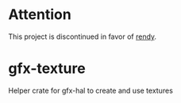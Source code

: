 # Attention

This project is discontinued in favor of [rendy](https://github.com/omni-viral/rendy).

# gfx-texture
Helper crate for gfx-hal to create and use textures
